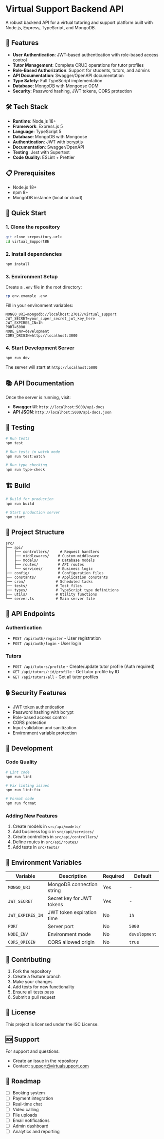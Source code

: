 # Virtual Support Backend API

A robust backend API for a virtual tutoring and support platform built with Node.js, Express, TypeScript, and MongoDB.

## 🚀 Features

- **User Authentication**: JWT-based authentication with role-based access control
- **Tutor Management**: Complete CRUD operations for tutor profiles
- **Role-Based Authorization**: Support for students, tutors, and admins
- **API Documentation**: Swagger/OpenAPI documentation
- **Type Safety**: Full TypeScript implementation
- **Database**: MongoDB with Mongoose ODM
- **Security**: Password hashing, JWT tokens, CORS protection

## 🛠️ Tech Stack

- **Runtime**: Node.js 18+
- **Framework**: Express.js 5
- **Language**: TypeScript 5
- **Database**: MongoDB with Mongoose
- **Authentication**: JWT with bcryptjs
- **Documentation**: Swagger/OpenAPI
- **Testing**: Jest with Supertest
- **Code Quality**: ESLint + Prettier

## 📋 Prerequisites

- Node.js 18+ 
- npm 8+
- MongoDB instance (local or cloud)

## 🚀 Quick Start

### 1. Clone the repository
```bash
git clone <repository-url>
cd virtual_SupportBE
```

### 2. Install dependencies
```bash
npm install
```

### 3. Environment Setup
Create a `.env` file in the root directory:
```bash
cp env.example .env
```

Fill in your environment variables:
```env
MONGO_URI=mongodb://localhost:27017/virtual_support
JWT_SECRET=your_super_secret_jwt_key_here
JWT_EXPIRES_IN=1h
PORT=5000
NODE_ENV=development
CORS_ORIGIN=http://localhost:3000
```

### 4. Start Development Server
```bash
npm run dev
```

The server will start at `http://localhost:5000`

## 📚 API Documentation

Once the server is running, visit:
- **Swagger UI**: `http://localhost:5000/api-docs`
- **API JSON**: `http://localhost:5000/api-docs.json`

## 🧪 Testing

```bash
# Run tests
npm test

# Run tests in watch mode
npm run test:watch

# Run type checking
npm run type-check
```

## 🏗️ Build

```bash
# Build for production
npm run build

# Start production server
npm start
```

## 📁 Project Structure

```
src/
├── api/
│   ├── controllers/     # Request handlers
│   ├── middlewares/    # Custom middleware
│   ├── models/         # Database models
│   ├── routes/         # API routes
│   └── services/       # Business logic
├── config/             # Configuration files
├── constants/          # Application constants
├── cron/              # Scheduled tasks
├── tests/             # Test files
├── types/             # TypeScript type definitions
├── utils/             # Utility functions
└── server.ts          # Main server file
```

## 🔐 API Endpoints

### Authentication
- `POST /api/auth/register` - User registration
- `POST /api/auth/login` - User login

### Tutors
- `POST /api/tutors/profile` - Create/update tutor profile (Auth required)
- `GET /api/tutors/:id/profile` - Get tutor profile by ID
- `GET /api/tutors/all` - Get all tutor profiles

## 🔒 Security Features

- JWT token authentication
- Password hashing with bcrypt
- Role-based access control
- CORS protection
- Input validation and sanitization
- Environment variable protection

## 🚧 Development

### Code Quality
```bash
# Lint code
npm run lint

# Fix linting issues
npm run lint:fix

# Format code
npm run format
```

### Adding New Features
1. Create models in `src/api/models/`
2. Add business logic in `src/api/services/`
3. Create controllers in `src/api/controllers/`
4. Define routes in `src/api/routes/`
5. Add tests in `src/tests/`

## 📝 Environment Variables

| Variable | Description | Required | Default |
|----------|-------------|----------|---------|
| `MONGO_URI` | MongoDB connection string | Yes | - |
| `JWT_SECRET` | Secret key for JWT tokens | Yes | - |
| `JWT_EXPIRES_IN` | JWT token expiration time | No | `1h` |
| `PORT` | Server port | No | `5000` |
| `NODE_ENV` | Environment mode | No | `development` |
| `CORS_ORIGIN` | CORS allowed origin | No | `true` |

## 🤝 Contributing

1. Fork the repository
2. Create a feature branch
3. Make your changes
4. Add tests for new functionality
5. Ensure all tests pass
6. Submit a pull request

## 📄 License

This project is licensed under the ISC License.

## 🆘 Support

For support and questions:
- Create an issue in the repository
- Contact: support@virtualsupport.com

## 🔮 Roadmap

- [ ] Booking system
- [ ] Payment integration
- [ ] Real-time chat
- [ ] Video calling
- [ ] File uploads
- [ ] Email notifications
- [ ] Admin dashboard
- [ ] Analytics and reporting

